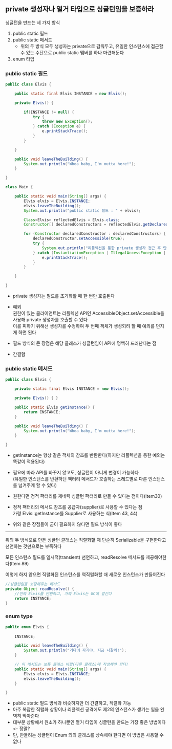 ## private 생성자나 열거 타입으로 싱글턴임을 보증하라

싱글턴을 만드는 세 가지 방식
1. public static 필드
2. public static 메서드
    * 위의 두 방식 모두 생성자는 private으로 감춰두고, 유일한 인스턴스에 접근할 수 있는 수단으로 public static 멤버를 하나 마련해둔다
3. enum 타입

### public static 필드
```java
public class Elvis {

    public static final Elvis INSTANCE = new Elvis();

    private Elvis() {

        if(INSTANCE != null) {
            try {
                throw new Exception();
            } catch (Exception e) {
                e.printStackTrace();
            }
        }

    }

    public void leaveTheBuilding() {
        System.out.println("Whoa baby, I'm outta here!");
    }

}

class Main {

    public static void main(String[] args) {
        Elvis elvis = Elvis.INSTANCE;
        elvis.leaveTheBuilding();
        System.out.println("public static 필드 : " + elvis);

        Class<Elvis> reflectedElvis = Elvis.class;
        Constructor[] declaredConstructors = reflectedElvis.getDeclaredConstructors();

        for (Constructor declaredConstructor : declaredConstructors) {
            declaredConstructor.setAccessible(true);
            try {
                System.out.println("리플렉션을 통한 private 생성자 접근 후 만든 새로운 인스턴스 : " + declaredConstructor.newInstance());
            } catch (InstantiationException | IllegalAccessException | InvocationTargetException e) {
                e.printStackTrace();
            }
        }

    }

}
```

* private 생성자는 필드를 초기화할 때 한 번만 호출된다
* 예외  
권한이 있는 클라이언트는 리플렉션 API인 AccessibleObject.setAccessible을 사용해 private 생성자를 호출할 수 있다  
이를 피하기 위해선 생성자를 수정하여 두 번째 객체가 생성되려 할 때 예외를 던지게 하면 된다

* 필드 방식의 큰 장점은 해당 클래스가 싱글턴임이 API에 명백히 드러난다는 점
* 간결함

### public static 메서드
```java
public class Elvis {

    private static final Elvis INSTANCE = new Elvis();

    private Elvis() { }

    public static Elvis getInstance() {
        return INSTANCE;
    }

    public void leaveTheBuilding() {
        System.out.println("Whoa baby, I'm outta here!");
    }

}
```

* getInstance는 항상 같은 객체의 참조를 반환한다(하지만 리플렉션을 통한 예외는 똑같이 적용된다)

* 필요에 따라 API를 바꾸지 않고도, 싱글턴이 아니게 변경이 가능하다  
(유일한 인스턴스를 반환하던 팩터리 메서드가 호출하는 스레드별로 다른 인스턴스를 넘겨주게 할 수 있다)
* 원한다면 정적 팩터리를 제네릭 싱글턴 팩터리로 만들 수 있다는 점이다(Item30)
* 정적 팩터리의 메서드 참조를 공급자(supplier)로 사용할 수 있다는 점  
가령 Elvis::getInstance를 Supplier<Elvis>로 사용하는 식(Item 43, 44)
* 위와 같은 장점들이 굳이 필요하지 않다면 필드 방식이 좋다

---

위의 두 방식으로 만든 싱글턴 클래스는 직렬화할 때 단순히 Serializable을 구현한다고 선언하는 것만으로는 부족하다

모든 인스턴스 필드를 일시적(transient) 선언하고, readResolve 메서드를 제공해야한다(Item 89)

이렇게 하지 않으면 직렬화된 인스턴스를 역직렬화할 때 새로운 인스턴스가 만들어진다

```java
//싱글턴임을 보장해주는 메서드
private Object readResolve() {
    //진짜 Elvis를 반환하고, 가짜 Elvis는 GC에 맡긴다
    return INSTANCE;
}

``` 


### enum type
```java
public enum Elvis {
    
    INSTANCE;

    public void leaveTheBuilding() {
        System.out.println("기다려 자기야, 지금 나갈께!");
    }

    // 이 메서드는 보통 클래스 바깥(다른 클래스)에 작성해야 한다!
    public static void main(String[] args) {
        Elvis elvis = Elvis.INSTANCE;
        elvis.leaveTheBuilding();
    }

}
```

* public static 필드 방식과 비슷하지만 더 간결하고, 직렬화 가능
* 아주 복잡한 직렬화 상황이나 리플렉션 공격에도 제2의 인스턴스가 생기는 일을 완벽히 막아준다
* 대부분 상황에서 원소가 하나뿐인 열거 타입이 싱글턴을 만드는 가장 좋은 방법이다 <- 정말?
* 단, 만들려는 싱글턴이 Enum 외의 클래스를 상속해야 한다면 이 방법은 사용할 수 없다
